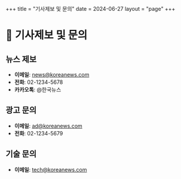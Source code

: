 +++
title = "기사제보 및 문의"
date = 2024-06-27
layout = "page"
+++

# 📧 기사제보 및 문의

## 뉴스 제보
- **이메일**: news@koreanews.com
- **전화**: 02-1234-5678
- **카카오톡**: @한국뉴스

## 광고 문의
- **이메일**: ad@koreanews.com
- **전화**: 02-1234-5679

## 기술 문의
- **이메일**: tech@koreanews.com 